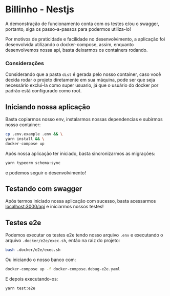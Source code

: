 # Billinho - Nestjs
A demonstração de funcionamento conta com os testes e/ou o swagger, portanto, siga os passo-a-passos para podermos utiliza-lo!

Por motivos de praticidade e facilidade no desenvolvimento, a aplicação foi desenvolvida utilizando o docker-compose, assim, enquanto desenvolvemos nossa api, basta deixarmos os containers rodando.

### Considerações
Considerando que a pasta `dist` é gerada pelo nosso container, caso você decida rodar o projeto diretamente em sua máquina, pode ser que seja necessário excluí-la como super usuario, já que o usuário do docker por padrão está configurado como root.

## Iniciando nossa aplicação
Basta copiarmos nosso env, instalarmos nossas dependencias e subirmos nosso container:
```bash
cp .env.example .env && \
yarn install && \
docker-compose up
```

Após nossa aplicação ter iniciado, basta sincronizarmos as migrações:
```bash
yarn typeorm schema:sync
```
e podemos seguir o desenvolvimento!

## Testando com swagger
Após termos iniciado nossa aplicação com sucesso, basta acessarmos [localhost:3000/api](http://localhost:3000/api/) e iniciarmos nossos testes!

## Testes e2e
Podemos executar os testes e2e tendo nosso arquivo `.env` e executando o arquivo `.docker/e2e/exec.sh`, então na raiz do projeto:
```bash
bash .docker/e2e/exec.sh
```

Ou iniciando o nosso banco com:
```bash
docker-compose up -f docker-compose.debug-e2e.yaml
```
E depois executando-os:
```bash
yarn test:e2e
```